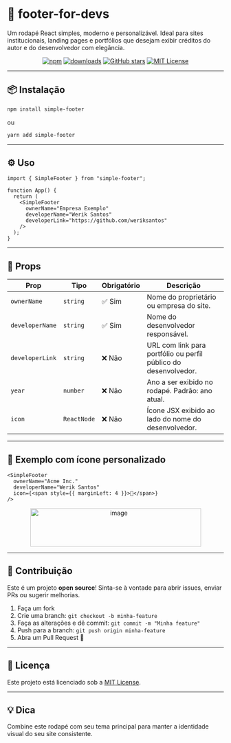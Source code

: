 # 🧩 footer-for-devs

Um rodapé React simples, moderno e personalizável.
Ideal para sites institucionais, landing pages e portfólios que desejam exibir créditos do autor e do desenvolvedor com elegância.

<div align="center">

[![npm](https://img.shields.io/npm/v/footer-for-devs.svg?style=flat-square)](https://www.npmjs.com/package/footer-for-devs)
[![downloads](https://img.shields.io/npm/dt/footer-for-devs.svg?style=flat-square)](https://www.npmjs.com/package/footer-for-devs)
[![GitHub stars](https://img.shields.io/github/stars/werikorus/footer-for-devs?style=social)](https://github.com/werikorus/footer-for-devs)
[![MIT License](https://img.shields.io/badge/license-MIT-green.svg)](LICENSE)

</div>

---

## 📦 Instalação

```bash
npm install simple-footer
```

ou

```bash
yarn add simple-footer
```

---

## ⚙️ Uso

```tsx
import { SimpleFooter } from "simple-footer";

function App() {
  return (
    <SimpleFooter
      ownerName="Empresa Exemplo"
      developerName="Werik Santos"
      developerLink="https://github.com/weriksantos"
    />
  );
}
```

---

## 🧰 Props

| Prop            | Tipo        | Obrigatório | Descrição                                                       |
| --------------- | ----------- | ----------- | --------------------------------------------------------------- |
| `ownerName`     | `string`    | ✅ Sim      | Nome do proprietário ou empresa do site.                        |
| `developerName` | `string`    | ✅ Sim      | Nome do desenvolvedor responsável.                              |
| `developerLink` | `string`    | ❌ Não      | URL com link para portfólio ou perfil público do desenvolvedor. |
| `year`          | `number`    | ❌ Não      | Ano a ser exibido no rodapé. Padrão: ano atual.                 |
| `icon`          | `ReactNode` | ❌ Não      | Ícone JSX exibido ao lado do nome do desenvolvedor.             |

---

## 🧪 Exemplo com ícone personalizado

```tsx
<SimpleFooter
  ownerName="Acme Inc."
  developerName="Werik Santos"
  icon={<span style={{ marginLeft: 4 }}>🚀</span>}
/>
```

<div align="center">
<img width="397" height="89" alt="image" src="https://github.com/user-attachments/assets/f4cf9a69-176c-4f94-babf-6a06d82776f5" />
</div>

---

## 🤝 Contribuição

Este é um projeto **open source**! Sinta-se à vontade para abrir issues, enviar PRs ou sugerir melhorias.

1. Faça um fork
2. Crie uma branch: `git checkout -b minha-feature`
3. Faça as alterações e dê commit: `git commit -m "Minha feature"`
4. Push para a branch: `git push origin minha-feature`
5. Abra um Pull Request 🚀

---

## 📄 Licença

Este projeto está licenciado sob a [MIT License](LICENSE).

---

## 💡 Dica

Combine este rodapé com seu tema principal para manter a identidade visual do seu site consistente.
